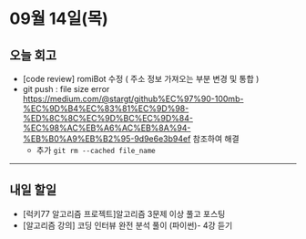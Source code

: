 # 09월 14일(목)
## 오늘 회고
  - [code review] romiBot 수정
  ( 주소 정보 가져오는 부분 변경 및 통합 )
  - git push : file size error
    https://medium.com/@stargt/github%EC%97%90-100mb-%EC%9D%B4%EC%83%81%EC%9D%98-%ED%8C%8C%EC%9D%BC%EC%9D%84-%EC%98%AC%EB%A6%AC%EB%8A%94-%EB%B0%A9%EB%B2%95-9d9e6e3b94ef
    참조하여 해결
    - 추가
    `git rm --cached file_name`
----
## 내일 할일
  - [럭키77 알고리즘 프로젝트]알고리즘 3문제 이상 풀고 포스팅
  - [알고리즘 강의] 코딩 인터뷰 완전 분석 풀이 (파이썬)- 4강 듣기

